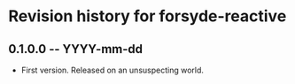 # Revision history for forsyde-reactive

## 0.1.0.0  -- YYYY-mm-dd

* First version. Released on an unsuspecting world.
